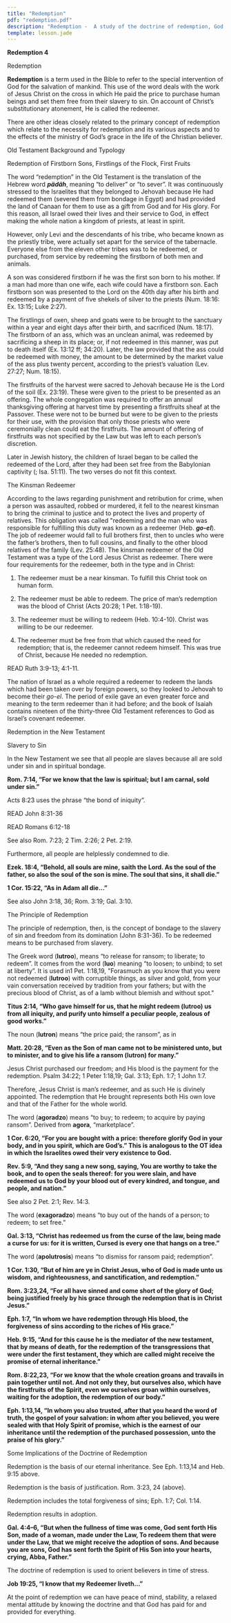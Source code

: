 ```yaml
---
title: "Redemption"
pdf: "redemption.pdf"
description: "Redemption -  A study of the doctrine of redemption, God's special intervention for the salvation of mankind."
template: lesson.jade
---
```



**Redemption 4**

Redemption

**Redemption** is a term used in the Bible to refer to the special
intervention of God for the salvation of mankind. This use of the word
deals with the work of Jesus Christ on the cross in which He paid the
price to purchase human beings and set them free from their slavery to
sin. On account of Christ’s substitutionary atonement, He is called the
redeemer.

There are other ideas closely related to the primary concept of
redemption which relate to the necessity for redemption and its various
aspects and to the effects of the ministry of God’s grace in the life of
the Christian believer.

Old Testament Background and Typology

Redemption of Firstborn Sons, Firstlings of the Flock, First Fruits

The word “redemption” in the Old Testament is the translation of the
Hebrew word ***pädäh***, meaning “to deliver” or “to sever”. It was
continuously stressed to the Israelites that they belonged to Jehovah
because He had redeemed them (severed them from bondage in Egypt) and
had provided the land of Canaan for them to use as a gift from God and
for His glory. For this reason, all Israel owed their lives and their
service to God, in effect making the whole nation a kingdom of priests,
at least in spirit.

However, only Levi and the descendants of his tribe, who became known as
the priestly tribe, were actually set apart for the service of the
tabernacle. Everyone else from the eleven other tribes was to be
redeemed, or purchased, from service by redeeming the firstborn of both
men and animals.

A son was considered firstborn if he was the first son born to his
mother. If a man had more than one wife, each wife could have a
firstborn son. Each firstborn son was presented to the Lord on the 40th
day after his birth and redeemed by a payment of five shekels of silver
to the priests (Num. 18:16: Ex. 13:15; Luke 2:27).

The firstlings of oxen, sheep and goats were to be brought to the
sanctuary within a year and eight days after their birth, and sacrificed
(Num. 18:17). The firstborn of an ass, which was an unclean animal, was
redeemed by sacrificing a sheep in its place; or, if not redeemed in
this manner, was put to death itself (Ex. 13:12 ff; 34:20). Later, the
law provided that the ass could be redeemed with money, the amount to be
determined by the market value of the ass plus twenty percent, according
to the priest’s valuation (Lev. 27:27; Num. 18:15).

The firstfruits of the harvest were sacred to Jehovah because He is the
Lord of the soil (Ex. 23:19). These were given to the priest to be
presented as an offering. The whole congregation was required to offer
an annual thanksgiving offering at harvest time by presenting a
firstfruits sheaf at the Passover. These were not to be burned but were
to be given to the priests for their use, with the provision that only
those priests who were ceremonially clean could eat the firstfruits. The
amount of offering of firstfruits was not specified by the Law but was
left to each person’s discretion.

Later in Jewish history, the children of Israel began to be called the
redeemed of the Lord, after they had been set free from the Babylonian
captivity (; Isa. 51:11). The two verses do not fit this context.

The Kinsman Redeemer

According to the laws regarding punishment and retribution for crime,
when a person was assaulted, robbed or murdered, it fell to the nearest
kinsman to bring the criminal to justice and to protect the lives and
property of relatives. This obligation was called "redeeming and the man
who was responsible for fulfilling this duty was known as a redeemer
(Heb. ***go-el***). The job of redeemer would fall to full brothers
first, then to uncles who were the father’s brothers, then to full
cousins, and finally to the other blood relatives of the family (Lev.
25:48). The kinsman redeemer of the Old Testament was a type of the Lord
Jesus Christ as redeemer. There were four requirements for the redeemer,
both in the type and in Christ:

1. The redeemer must be a near kinsman. To fulfill this Christ took on
human form.

2. The redeemer must be able to redeem. The price of man’s redemption
was the blood of Christ (Acts 20:28; 1 Pet. 1:18-19).

3. The redeemer must be willing to redeem (Heb. 10:4-10). Christ was
willing to be our redeemer.

4. The redeemer must be free from that which caused the need for
redemption; that is, the redeemer cannot redeem himself. This was true
of Christ, because He needed no redemption.

READ Ruth 3:9-13; 4:1-11.

The nation of Israel as a whole required a redeemer to redeem the lands
which had been taken over by foreign powers, so they looked to Jehovah
to become their *go-el*. The period of exile gave an even greater force
and meaning to the term redeemer than it had before; and the book of
Isaiah contains nineteen of the thirty-three Old Testament references to
God as Israel’s covenant redeemer.

Redemption in the New Testament

Slavery to Sin

In the New Testament we see that all people are slaves because all are
sold under sin and in spiritual bondage.

**Rom. 7:14, “For we know that the law is spiritual; but I am carnal,
sold under sin.”**

Acts 8:23 uses the phrase “the bond of iniquity”.

READ John 8:31-36

READ Romans 6:12-18

See also Rom. 7:23; 2 Tim. 2:26; 2 Pet. 2:19.

Furthermore, all people are helplessly condemned to die.

**Ezek. 18:4, “Behold, all souls are mine, saith the Lord. As the soul
of the father, so also the soul of the son is mine. The soul that sins,
it shall die.”**

**1 Cor. 15:22, “As in Adam all die…”**

See also John 3:18, 36; Rom. 3:19; Gal. 3:10.

The Principle of Redemption

The principle of redemption, then, is the concept of bondage to the
slavery of sin and freedom from its domination (John 8:31-36). To be
redeemed means to be purchased from slavery.

The Greek word (**lutroo**), means “to release for ransom; to liberate;
to redeem”. It comes from the word (**luo**) meaning “to loosen; to
unbind; to set at liberty”. It is used in1 Pet. 1:18,19, "Forasmuch as
you know that you were not redeemed (**lutroo**) with corruptible
things, as silver and gold, from your vain conversation received by
tradition from your fathers; but with the precious blood of Christ, as
of a lamb without blemish and without spot."

**Titus 2:14, “Who gave himself for us, that he might redeem (lutroo) us
from all iniquity, and purify unto himself a peculiar people, zealous of
good works.”**

The noun (**lutron**) means “the price paid; the ransom”, as in

**Matt. 20:28, “Even as the Son of man came not to be ministered unto,
but to minister, and to give his life a ransom (lutron) for many.”**

Jesus Christ purchased our freedom; and His blood is the payment for the
redemption. Psalm 34:22; 1 Peter 1:18,19; Gal. 3:13; Eph. 1:7; 1 John
1:7.

Therefore, Jesus Christ is man’s redeemer, and as such He is divinely
appointed. The redemption that He brought represents both His own love
and that of the Father for the whole world.

The word (**agoradzo**) means “to buy; to redeem; to acquire by paying
ransom”. Derived from **agora**, “marketplace”.

**1 Cor. 6:20, “For you are bought with a price: therefore glorify God
in your body, and in you spirit, which are God’s.” This is analogous to
the OT idea in which the Israelites owed their very existence to God.**

**Rev. 5:9, “And they sang a new song, saying, You are worthy to take
the book, and to open the seals thereof: for you were slain, and have
redeemed us to God by your blood out of every kindred, and tongue, and
people, and nation.”**

See also 2 Pet. 2:1; Rev. 14:3.

The word (**exagoradzo**) means “to buy out of the hands of a person; to
redeem; to set free.”

**Gal. 3:13, “Christ has redeemed us from the curse of the law, being
made a curse for us: for it is written, Cursed is every one that hangs
on a tree.”**

The word (**apolutrosis**) means “to dismiss for ransom paid;
redemption”.

**1 Cor. 1:30, “But of him are ye in Christ Jesus, who of God is made
unto us wisdom, and righteousness, and sanctification, and
redemption.”**

**Rom. 3:23,24, “For all have sinned and come short of the glory of God;
being justified freely by his grace through the redemption that is in
Christ Jesus.”**

**Eph. 1:7, “In whom we have redemption through His blood, the
forgiveness of sins according to the riches of His grace.”**

**Heb. 9:15, “And for this cause he is the mediator of the new
testament, that by means of death, for the redemption of the
transgressions that were under the first testament, they which are
called might receive the promise of eternal inheritance.”**

**Rom. 8:22,23, “For we know that the whole creation groans and travails
in pain together until not. And not only they, but ourselves also, which
have the firstfruits of the Spirit, even we ourselves groan within
ourselves, waiting for the adoption, the redemption of our body.”**

**Eph. 1:13,14, “In whom you also trusted, after that you heard the word
of truth, the gospel of your salvation: in whom after you believed, you
were sealed with that Holy Spirit of promise, which is the earnest of
our inheritance until the redemption of the purchased possession, unto
the praise of his glory.”**

Some Implications of the Doctrine of Redemption

Redemption is the basis of our eternal inheritance. See Eph. 1:13,14 and
Heb. 9:15 above.

Redemption is the basis of justification. Rom. 3:23, 24 (above).

Redemption includes the total forgiveness of sins; Eph. 1:7; Col. 1:14.

Redemption results in adoption.

**Gal. 4:4–6, “But when the fullness of time was come, God sent forth
His Son, made of a woman, made under the Law, To redeem them that were
under the Law, that we might receive the adoption of sons. And because
you are sons, God has sent forth the Spirit of His Son into your hearts,
crying, Abba, Father.”**

The doctrine of redemption is used to orient believers in time of
stress.

**Job 19:25, “I know that my Redeemer liveth…”**

At the point of redemption we can have peace of mind, stability, a
relaxed mental attitude by knowing the doctrine and that God has paid
for and provided for everything.

